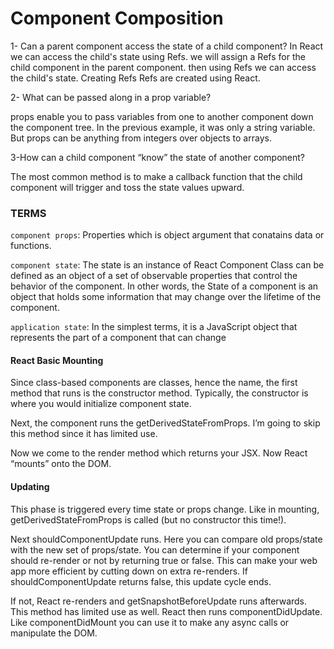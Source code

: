 # Component Composition

1- Can a parent component access the state of a child component?
In React we can access the child's state using Refs. we will assign a Refs for the child component in the parent component. then using Refs we can access the child's state. Creating Refs Refs are created using React.

2- What can be passed along in a prop variable?

props enable you to pass variables from one to another component down the component tree. In the previous example, it was only a string variable. But props can be anything from integers over objects to arrays.

3-How can a child component “know” the state of another component?

The most common method is to make a callback function that the child component will trigger and toss the state values upward.

### TERMS

`component props`: Properties which is object argument that conatains data or functions.

`component state`: The state is an instance of React Component Class can be defined as an object of a set of observable properties that control the behavior of the component. In other words, the State of a component is an object that holds some information that may change over the lifetime of the component.

`application state`: In the simplest terms, it is a JavaScript object that represents the part of a component that can change

#### React Basic Mounting

Since class-based components are classes, hence the name, the first method that runs is the constructor method. Typically, the constructor is where you would initialize component state.

Next, the component runs the getDerivedStateFromProps. I’m going to skip this method since it has limited use.

Now we come to the render method which returns your JSX. Now React “mounts” onto the DOM.



#### Updating

This phase is triggered every time state or props change. Like in mounting, getDerivedStateFromProps is called (but no constructor this time!).

Next shouldComponentUpdate runs. Here you can compare old props/state with the new set of props/state. You can determine if your component should re-render or not by returning true or false. This can make your web app more efficient by cutting down on extra re-renders. If shouldComponentUpdate returns false, this update cycle ends.

If not, React re-renders and getSnapshotBeforeUpdate runs afterwards. This method has limited use as well. React then runs componentDidUpdate. Like componentDidMount you can use it to make any async calls or manipulate the DOM.